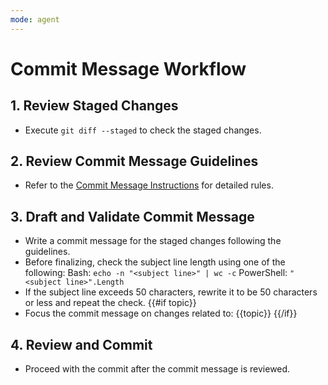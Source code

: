 ```yaml
---
mode: agent
---
```


# Commit Message Workflow

## 1. Review Staged Changes
- Execute `git diff --staged` to check the staged changes.

## 2. Review Commit Message Guidelines
- Refer to the [Commit Message Instructions](../../docs/contexts/commit-message-instructions.md) for detailed rules.

## 3. Draft and Validate Commit Message
- Write a commit message for the staged changes following the guidelines.
- Before finalizing, check the subject line length using one of the following:
  Bash: `echo -n "<subject line>" | wc -c`
  PowerShell: `"<subject line>".Length`
- If the subject line exceeds 50 characters, rewrite it to be 50 characters or less and repeat the check.
{{#if topic}}
- Focus the commit message on changes related to: {{topic}}
{{/if}}

## 4. Review and Commit
- Proceed with the commit after the commit message is reviewed.
